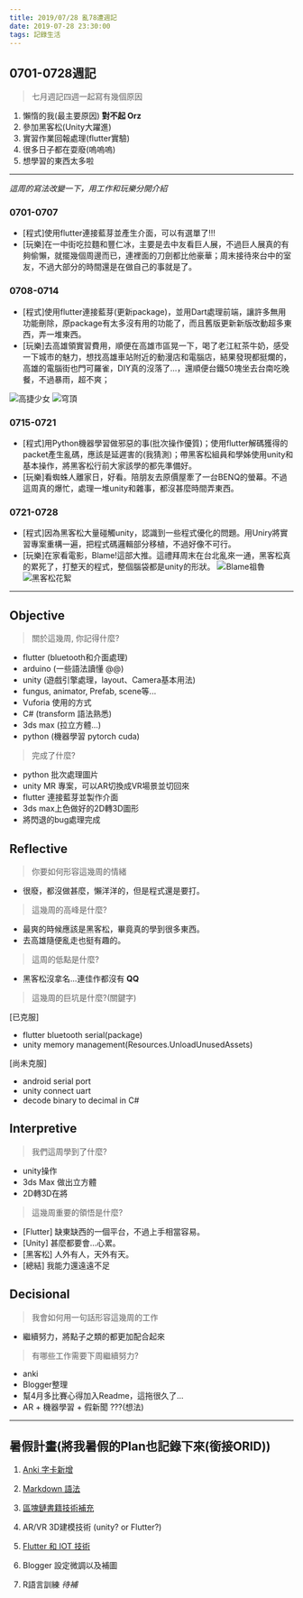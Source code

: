 ```yaml
---
title: 2019/07/28 亂78遭週記
date: 2019-07-28 23:30:00
tags: 記錄生活
---
```

## **0701-0728週記**

> 七月週記四週一起寫有幾個原因
1. 懶惰的我(最主要原因) **對不起 Orz**
2. 參加黑客松(Unity大躍進)
3. 實習作業回報處理(flutter實驗)
4. 很多日子都在耍廢(嗚嗚嗚)
5. 想學習的東西太多啦
<!-- more -->
---
*這周的寫法改變一下，用工作和玩樂分開介紹*

### 0701-0707
- [程式]使用flutter連接藍芽並產生介面，可以有選單了!!!
- [玩樂]在一中街吃拉麵和豐仁冰，主要是去中友看巨人展，不過巨人展真的有夠偷懶，就擺幾個周邊而已，連裡面的刀劍都比他豪華；周末接待來台中的室友，不過大部分的時間還是在做自己的事就是了。

### 0708-0714
- [程式]使用flutter連接藍芽(更新package)，並用Dart處理前端，讓許多無用功能刪除，原package有太多沒有用的功能了，而且舊版更新新版改動超多東西，弄一堆東西。
- [玩樂]去高雄領實習費用，順便在高雄市區晃一下，喝了老江紅茶牛奶，感受一下城市的魅力，想找高雄車站附近的動漫店和電腦店，結果發現都挺爛的，高雄的電腦街也門可羅雀，DIY真的沒落了...，還順便台鐵50塊坐去台南吃晚餐，不過暴雨，超不爽；

![高捷少女](https://raw.githubusercontent.com/kidneyweakx/img-host/image/image/2019072801.jpg)
![穹頂](https://raw.githubusercontent.com/kidneyweakx/img-host/image/image/2019072802.jpg)

### 0715-0721
- [程式]用Python機器學習做邪惡的事(批次操作優質)；使用flutter解碼獲得的packet產生亂碼，應該是延遲害的(我猜測)；帶黑客松組員和學姊使用unity和基本操作，將黑客松行前大家該學的都先準備好。
- [玩樂]看蜘蛛人離家日，好看。陪朋友去原價屋牽了一台BENQ的螢幕。不過這周真的爆忙，處理一堆unity和雜事，都沒甚麼時間弄東西。

### 0721-0728
- [程式]因為黑客松大量碰觸unity，認識到一些程式優化的問題。用Uniry將實習專案重構一遍，把程式碼邏輯部分移植，不過好像不可行。
- [玩樂]在家看電影，Blame!這部大推。這禮拜周末在台北亂來一通，黑客松真的累死了，打整天的程式，整個腦袋都是unity的形狀。
![Blame祖魯](https://raw.githubusercontent.com/kidneyweakx/img-host/image/image/2019072803.jpg)
![黑客松花絮](https://raw.githubusercontent.com/kidneyweakx/img-host/image/image/MR-hack-01.jpg)
---

## **Objective**

> 關於這幾周, 你記得什麼?

- flutter (bluetooth和介面處理)
- arduino (一些語法讀懂 @@)
- unity (遊戲引擎處理，layout、Camera基本用法)
- fungus, animator, Prefab, scene等... 
- Vuforia 使用的方式
- C# (transform 語法熟悉)
- 3ds max (拉立方體...)
- python (機器學習 pytorch cuda)

> 完成了什麼?

- python 批次處理圖片
- unity MR 專案，可以AR切換成VR場景並切回來
- flutter 連接藍芽並製作介面
- 3ds max上色做好的2D轉3D圖形
- 將閃退的bug處理完成

## **Reflective**

> 你要如何形容這幾周的情緒

* 很廢，都沒做甚麼，懶洋洋的，但是程式還是要打。

> 這幾周的高峰是什麼?

* 最爽的時候應該是黑客松，畢竟真的學到很多東西。
* 去高雄隨便亂走也挺有趣的。

> 這周的低點是什麼?

* 黑客松沒拿名...連佳作都沒有 **QQ**

> 這幾周的巨坑是什麼?(關鍵字)

[已克服]
* flutter bluetooth serial(package)
* unity memory management(Resources.UnloadUnusedAssets)

[尚未克服]
* android serial port
* unity connect uart
* decode binary to decimal in C#


## **Interpretive**

> 我們這周學到了什麼?

- unity操作
- 3ds Max 做出立方體
- 2D轉3D在將

>這幾周重要的領悟是什麼?

* [Flutter] 缺東缺西的一個平台，不過上手相當容易。
* [Unity] 甚麼都要會...心累。
* [黑客松] 人外有人，天外有天。
* [總結] 我能力還遠遠不足

## **Decisional**

> 我會如何用一句話形容這幾周的工作

* 繼續努力，將點子之類的都更加配合起來

> 有哪些工作需要下周繼續努力?

- anki
- Blogger整理
- 幫4月多比賽心得加入Readme，這拖很久了...
- AR + 機器學習 + 假新聞 ???(想法)

---

## **暑假計畫**(將我暑假的Plan也記錄下來(銜接ORID))


1. [Anki 字卡新增](https://zhuanlan.zhihu.com/p/65131722)

2. [Markdown 語法](https://www.jianshu.com/p/0b257de21eb5)

3. [區塊鏈書籍技術補充](https://poweichen.gitbook.io/blockchain-guide-zh/)

4. AR/VR 3D建模技術 (unity? or Flutter?)

5. [Flutter 和 IOT 技術](https://pub.dev/packages/flutter_bluetooth_serial)

6. Blogger 設定微調以及補圖

7. R語言訓練 *待補*  